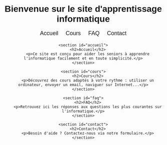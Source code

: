 <!DOCTYPE html>
<html lang="fr">
<head>
    <meta charset="UTF-8">
    <meta name="viewport" content="width=device-width, initial-scale=1.0">
    <title>Apprendre l'Informatique - Seniors</title>
    <style>
        body { font-family: Arial, sans-serif; text-align: center; padding: 20px; }
        nav { margin-bottom: 20px; }
        nav a { margin: 10px; text-decoration: none; font-size: 18px; }
        section { max-width: 600px; margin: auto; padding: 20px; border: 1px solid #ccc; border-radius: 10px; background: #f9f9f9; }
    </style>
</head>
<body>
    <h1>Bienvenue sur le site d'apprentissage informatique</h1>
    <nav>
        <a href="#accueil">Accueil</a>
        <a href="#cours">Cours</a>
        <a href="#faq">FAQ</a>
        <a href="#contact">Contact</a>
    </nav>
    
    <section id="accueil">
        <h2>Accueil</h2>
        <p>Ce site est conçu pour aider les seniors à apprendre l'informatique facilement et en toute simplicité.</p>
    </section>
    
    <section id="cours">
        <h2>Cours</h2>
        <p>Découvrez des cours adaptés à votre rythme : utiliser un ordinateur, envoyer un email, naviguer sur Internet...</p>
    </section>
    
    <section id="faq">
        <h2>FAQ</h2>
        <p>Retrouvez ici les réponses aux questions les plus courantes sur l'informatique.</p>
    </section>
    
    <section id="contact">
        <h2>Contact</h2>
        <p>Besoin d'aide ? Contactez-nous via notre formulaire.</p>
    </section>
</body>
</html>

